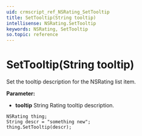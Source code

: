 ```yaml
---
uid: crmscript_ref_NSRating_SetTooltip
title: SetTooltip(String tooltip)
intellisense: NSRating.SetTooltip
keywords: NSRating, SetTooltip
so.topic: reference
---
```


# SetTooltip(String tooltip)

Set the tooltip description for the NSRating list item.

**Parameter:** 
* **tooltip** String Rating tooltip description.

```crmscript
NSRating thing;
String descr = "something new";
thing.SetTooltip(descr);
```

